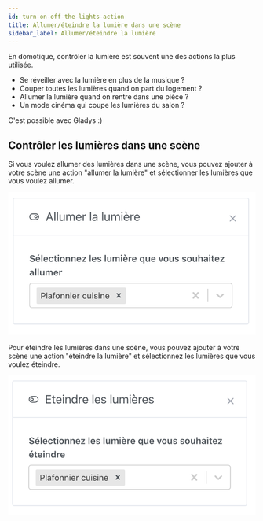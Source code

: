 ```yaml
---
id: turn-on-off-the-lights-action
title: Allumer/éteindre la lumière dans une scène
sidebar_label: Allumer/éteindre la lumière
---
```


En domotique, contrôler la lumière est souvent une des actions la plus utilisée.

- Se réveiller avec la lumière en plus de la musique ?
- Couper toutes les lumières quand on part du logement ?
- Allumer la lumière quand on rentre dans une pièce ?
- Un mode cinéma qui coupe les lumières du salon ?

C'est possible avec Gladys :)

## Contrôler les lumières dans une scène

Si vous voulez allumer des lumières dans une scène, vous pouvez ajouter à votre scène une action "allumer la lumière" et sélectionner les lumières que vous voulez allumer.

![Allumer la lumière](../../static/img/docs/scenes/turn-on-off-the-lights-action/turn-on.png)

Pour éteindre les lumières dans une scène, vous pouvez ajouter à votre scène une action "éteindre la lumière" et sélectionnez les lumières que vous voulez éteindre.

![Eteindre la lumière](../../static/img/docs/scenes/turn-on-off-the-lights-action/turn-off.png)
